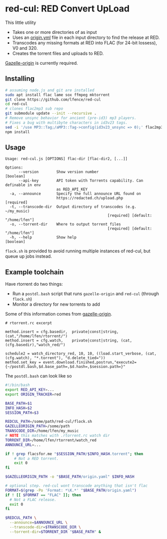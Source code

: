 # red-cul: RED Convert UpLoad
This little utility 
- Takes one or more directories of as input
- Uses an [origin.yml](https://github.com/x1ppy/gazelle-origin) file in each input directory to find the release at RED.
- Transcodes any missing formats at RED into FLAC (for 24-bit lossess), V0 and 320.
- Creates the torrent files and uploads to RED. 

[Gazelle-origin](https://github.com/x1ppy/gazelle-origin) is currently required.

## Installing

```bash
# assuming node.js and git are installed
sudo apt install flac lame sox ffmpeg mktorrent
git clone https://github.com/lfence/red-cul 
cd red-cul
# clones flac2mp3 sub repo
git submodule update --init --recursive .
# Remove unsync behavior for ancient (pre-id3) mp3 players. 
# Fixes a bug with multibyte characters in id3v23 tags.
sed -i '/use MP3::Tag;/aMP3::Tag->config(id3v23_unsync => 0);' flac2mp3/flac2mp3.pl
npm install
```

## Usage
```
Usage: red-cul.js [OPTIONS] flac-dir [flac-dir2, [...]]

Options:
      --version        Show version number                             [boolean]
      --api-key        API token with Torrents capability. Can definable in env
                       as RED_API_KEY
  -a, --announce       Specify the full announce URL found on
                       https://redacted.ch/upload.php                 [required]
  -t, --transcode-dir  Output directory of transcodes (e.g. ~/my_music)
                                              [required] [default: "/home/lfen"]
  -o, --torrent-dir    Where to output torrent files
                                              [required] [default: "/home/lfen"]
  -h, --help           Show help                                       [boolean]
```

`flock.sh` is provided to avoid running multiple instances of red-cul, but queue
up jobs instead.

## Example toolchain

Have rtorrent do two things:
 - Run a `postdl.bash` script that runs `gazelle-origin` and `red-cul` (through `flock.sh`)
 - Monitor a directory for new torrents to add 

Some of this information comes from [gazelle-origin](https://github.com/x1ppy/gazelle-origin).
```
# rtorrent.rc excerpt

method.insert = cfg.basedir,  private|const|string, (cat,"/home/lfen/rtorrent/")
method.insert = cfg.watch,    private|const|string, (cat,(cfg.basedir),"watch_red/")

schedule2 = watch_directory_red, 10, 10, ((load.start_verbose, (cat, (cfg.watch), "*.torrent"), "d.delete_tied="))
method.set_key = event.download.finished,postrun,"execute2={~/postdl.bash,$d.base_path=,$d.hash=,$session.path=}"
```

The `postdl.bash` can look like so

```bash
#!/bin/bash
export RED_API_KEY=...
export ORIGIN_TRACKER=red

BASE_PATH=$1
INFO_HASH=$2
SESSION_PATH=$3

REDCUL_PATH=/some/path/red-cul/flock.sh
GAZELLEORIGIN_PATH=/some/path
TRANSCODE_DIR=/home/lfen/my_music
# NOTE this matches with .rtorrent.rc watch dir
TORRENT_DIR=/home/lfen/rtorrent/watch_red
ANNOUNCE_URL=...

if ! grep flacsfor.me "$SESSION_PATH/$INFO_HASH.torrent"; then
    # Not a RED torrent.
    exit 0
fi

$GAZELLEORIGIN_PATH -o "$BASE_PATH/origin.yaml" $INFO_HASH

# optional step. red-cul wont transcode anything that isn't flac
FORMAT=$(grep -Po 'Format: *\K.*' "$BASE_PATH/origin.yaml")
if ! [[ $FORMAT == "FLAC" ]]; then
  # Not a FLAC release.
  exit 0
fi

$REDCUL_PATH \
  --announce=$ANNOUNCE_URL \
  --transcode-dir=$TRANSCODE_DIR \
  --torrent-dir=$TORRENT_DIR "$BASE_PATH" &
```
